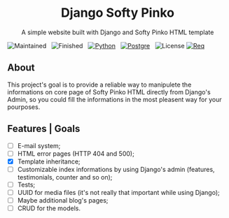 <h1 align="center">Django Softy Pinko</h1>

<p align="center">A simple website built with Django and Softy Pinko HTML template</p>


![Maintained](https://img.shields.io/badge/Maintained-Yes-00FF78?style=for-the-badge&logo=) &nbsp;
![Finished](https://img.shields.io/badge/Finished-No-FA5107?style=for-the-badge&logo=) &nbsp;
[![Python](https://img.shields.io/badge/Built_with-Python-1B8BEF?style=for-the-badge&logo=Python)](https://www.python.org/) &nbsp;
[![Postgre](https://img.shields.io/badge/Database-PostgreSQL-008FFF?style=for-the-badge&logo=PostgreSQL)](https://www.postgresql.org/) &nbsp;
![License](https://img.shields.io/badge/LICENSE-MIT-23BCC1?style=for-the-badge&logo=) 
 [![Req](https://img.shields.io/badge/Requirements-Here-23BCC1?style=for-the-badge&logo=)](https://github.com/daniel-augusto-barbosa/django-softy-pinko/blob/master/requirements.txt)

## About

This project's goal is to provide a reliable way to manipulete the informations on core page of Softy Pinko HTML directly from Django's Admin, so you could fill the informations in the most pleasent way for your pourposes. 

## Features | Goals

- [ ] E-mail system; 
- [ ] HTML error pages (HTTP 404 and 500);
- [x] Template inheritance;
- [ ] Customizable index informations by using Django's admin (features, testimonials, counter and so on); 
- [ ] Tests; 
- [ ] UUID for media files (it's not really that important while using Django);
- [ ] Maybe additional blog's pages; 
- [ ] CRUD for the models.
